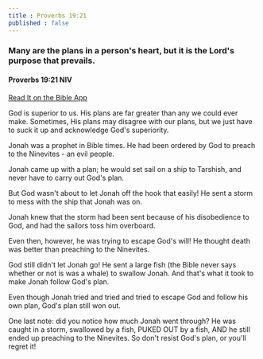 ```yaml
---
title : Proverbs 19:21
published : false
---
```

<h3>Many are the plans in a person's heart, but it is the Lord's purpose that prevails.</h3>
<h4>Proverbs 19:21 NIV</h4>
<a href = "https://bible.com/bible/111/pro.19.21.NIV">Read It on the Bible App </a>

<p>God is superior to us. His plans are far greater than any we could ever make. Sometimes, His plans may disagree with our plans, but we just have to suck it up and acknowledge God's superiority.</p>
<p>Jonah was a prophet in Bible times. He had been ordered by God to preach to the Ninevites - an evil people.</p>
<p>Jonah came up with a plan; he would set sail on a ship to Tarshish, and never have to carry out God's plan.</p>
<p>But God wasn't about to let Jonah off the hook that easily! He sent a storm to mess with the ship that Jonah was on.</p>
<p>Jonah knew that the storm had been sent because of his disobedience to God, and had the sailors toss him overboard.</p>
<p>Even then, however, he was trying to escape God's will! He thought death was better than preaching to the Ninevites.</p>
<p>God still didn't let Jonah go! He sent a large fish (the Bible never says whether or not is was a whale) to swallow Jonah. And that's what it took to make Jonah follow God's plan.</p>
<p>Even though Jonah tried and tried and tried to escape God and follow his own plan, God's plan still won out.</p>
<p>One last note: did you notice how much Jonah went through? He was caught in a storm, swallowed by a fish, PUKED OUT by a fish, AND he still ended up preaching to the Ninevites. So don't resist God's plan, or you'll regret it!</p>
